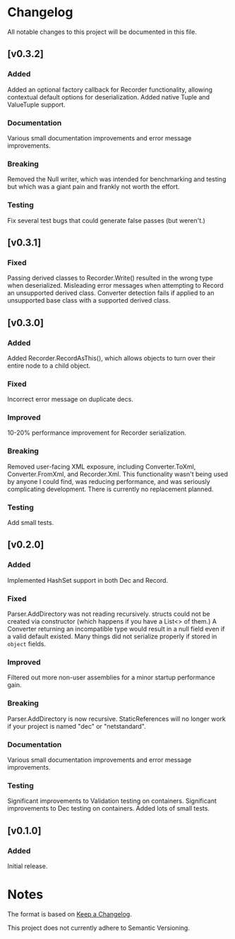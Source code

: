 # Changelog
All notable changes to this project will be documented in this file.


## [v0.3.2]
### Added
Added an optional factory callback for Recorder functionality, allowing contextual default options for deserialization.
Added native Tuple and ValueTuple support.

### Documentation
Various small documentation improvements and error message improvements.

### Breaking
Removed the Null writer, which was intended for benchmarking and testing but which was a giant pain and frankly not worth the effort.

### Testing
Fix several test bugs that could generate false passes (but weren't.)


## [v0.3.1]
### Fixed
Passing derived classes to Recorder.Write() resulted in the wrong type when deserialized.
Misleading error messages when attempting to Record an unsupported derived class.
Converter detection fails if applied to an unsupported base class with a supported derived class.


## [v0.3.0]
### Added
Added Recorder.RecordAsThis(), which allows objects to turn over their entire node to a child object.

### Fixed
Incorrect error message on duplicate decs.

### Improved
10-20% performance improvement for Recorder serialization.

### Breaking
Removed user-facing XML exposure, including Converter.ToXml, Converter.FromXml, and Recorder.Xml. This functionality wasn't being used by anyone I could find, was reducing performance, and was seriously complicating development. There is currently no replacement planned.

### Testing
Add small tests.


## [v0.2.0]
### Added
Implemented HashSet support in both Dec and Record.

### Fixed
Parser.AddDirectory was not reading recursively.
structs could not be created via constructor (which happens if you have a List<> of them.)
A Converter returning an incompatible type would result in a null field even if a valid default existed.
Many things did not serialize properly if stored in `object` fields.

### Improved
Filtered out more non-user assemblies for a minor startup performance gain.

### Breaking
Parser.AddDirectory is now recursive.
StaticReferences will no longer work if your project is named "dec" or "netstandard".

### Documentation
Various small documentation improvements and error message improvements.

### Testing
Significant improvements to Validation testing on containers.
Significant improvements to Dec testing on containers.
Added lots of small tests.


## [v0.1.0]
### Added
Initial release.

 
# Notes

The format is based on [Keep a Changelog](https://keepachangelog.com/en/1.0.0/).

This project does not currently adhere to Semantic Versioning.
